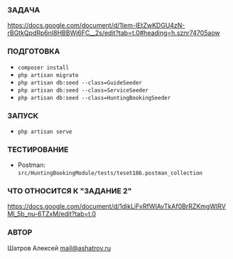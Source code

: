 ### ЗАДАЧА
https://docs.google.com/document/d/1Iem-IEtZwKDGU4zN-rBGtkQpdRp6nI8HBBWj6FC__2s/edit?tab=t.0#heading=h.sznr74705aow

### ПОДГОТОВКА
* `composer install`
* `php artisan migrate`
* `php artisan db:seed --class=GuideSeeder`
* `php artisan db:seed --class=ServiceSeeder`
* `php artisan db:seed --class=HuntingBookingSeeder`

### ЗАПУСК
* `php artisan serve`

### ТЕСТИРОВАНИЕ
* Postman: `src/HuntingBookingModule/tests/teset186.postman_collection`

### ЧТО ОТНОСИТСЯ К "ЗАДАНИЕ 2"
https://docs.google.com/document/d/1dikLiFvRfWIAvTkAf0BrRZKmgWIRVMl_5b_nu-6TZxM/edit?tab=t.0

### АВТОР
Шатров Алексей <mail@ashatrov.ru>